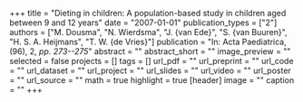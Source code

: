 +++
title = "Dieting in children: A population-based study in children aged between 9 and 12 years"
date = "2007-01-01"
publication_types = ["2"]
authors = ["M. Dousma", "N. Wierdsma", "J. {van Ede}", "S. {van Buuren}", "H. S. A. Heijmans", "T. W. {de Vries}"]
publication = "In: Acta Paediatrica, (96), 2, _pp. 273--275_"
abstract = ""
abstract_short = ""
image_preview = ""
selected = false
projects = []
tags = []
url_pdf = ""
url_preprint = ""
url_code = ""
url_dataset = ""
url_project = ""
url_slides = ""
url_video = ""
url_poster = ""
url_source = ""
math = true
highlight = true
[header]
image = ""
caption = ""
+++
